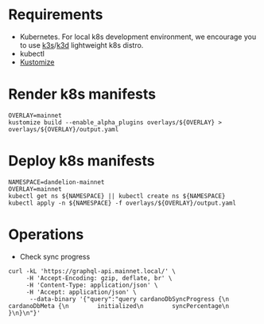 # Requirements

* Kubernetes. For local k8s development environment, we encourage you to use [k3s]/[k3d] lightweight k8s distro.
* kubectl
* [Kustomize]

# Render k8s manifests

``` 
OVERLAY=mainnet
kustomize build --enable_alpha_plugins overlays/${OVERLAY} > overlays/${OVERLAY}/output.yaml
```

# Deploy k8s manifests

```
NAMESPACE=dandelion-mainnet
OVERLAY=mainnet
kubectl get ns ${NAMESPACE} || kubectl create ns ${NAMESPACE}
kubectl apply -n ${NAMESPACE} -f overlays/${OVERLAY}/output.yaml
```

# Operations

* Check sync progress
```
curl -kL 'https://graphql-api.mainnet.local/' \
     -H 'Accept-Encoding: gzip, deflate, br' \
     -H 'Content-Type: application/json' \
     -H 'Accept: application/json' \
      --data-binary '{"query":"query cardanoDbSyncProgress {\n    cardanoDbMeta {\n        initialized\n        syncPercentage\n    }\n}\n"}'
```

[kustomize]: https://kustomize.io/
[k3d]: https://github.com/rancher/k3d
[k3s]: https://k3s.io/
